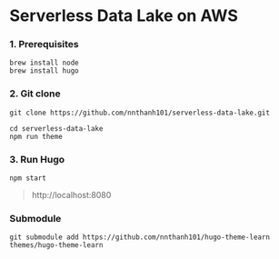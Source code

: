 # Serverless Data Lake on AWS

### 1. Prerequisites

```
brew install node
brew install hugo
```

### 2. Git clone

```
git clone https://github.com/nnthanh101/serverless-data-lake.git

cd serverless-data-lake
npm run theme
```

### 3. Run Hugo

```
npm start
```

> http://localhost:8080

### Submodule

```
git submodule add https://github.com/nnthanh101/hugo-theme-learn themes/hugo-theme-learn
```
